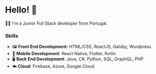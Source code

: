 # Hello! 👋
👨‍💻 I'm a Junior Full Stack developer from Portugal.

### Skills
- 🖼️ **Front End Development**: HTML/CSS, ReactJS, Gatsby, Wordpress
- 📱 **Mobile Development**: React Native, Flutter, Kotlin
- 🖥️ **Back End Development**: Java, C#, Python, SQL, GraphQL, PHP
- ☁️ **Cloud**: Firebase, Azure, Google Cloud
